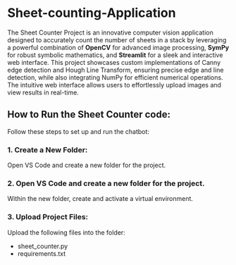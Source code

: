 # Sheet-counting-Application

The Sheet Counter Project is an innovative computer vision application designed to accurately count the number of sheets in a stack by leveraging a powerful combination of **OpenCV** for advanced image processing, **SymPy** for robust symbolic mathematics, and **Streamlit** for a sleek and interactive web interface. This project showcases custom implementations of Canny edge detection and Hough Line Transform, ensuring precise edge and line detection, while also integrating NumPy for efficient numerical operations. The intuitive web interface allows users to effortlessly upload images and view results in real-time.


## How to Run the Sheet Counter code:
Follow these steps to set up and run the chatbot:

### 1. Create a New Folder:
Open VS Code and create a new folder for the project.
### 2. Open VS Code and create a new folder for the project.
Within the new folder, create and activate a virtual environment.
### 3. Upload Project Files:
Upload the following files into the folder:
* sheet_counter.py
* requirements.txt
